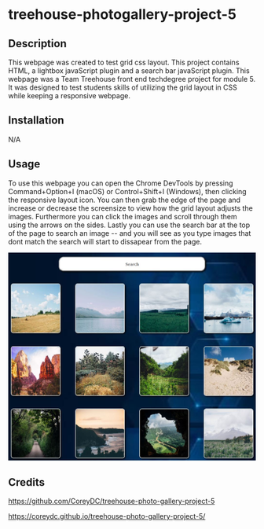 # treehouse-photogallery-project-5

## Description

This webpage was created to test grid css layout. This project contains HTML, a lightbox javaScript plugin and a search bar javaScript plugin. This webpage was a Team Treehouse front end techdegree project for module 5. It was designed to test students skills of utilizing the grid layout in CSS while keeping a responsive webpage.

## Installation

N/A

## Usage

To use this webpage you can open the Chrome DevTools by pressing Command+Option+I (macOS) or Control+Shift+I (Windows), then clicking the responsive layout icon. You can then grab the edge of the page and increase or decrease the screensize to view how the grid layout adjusts the images. Furthermore you can click the images and scroll through them using the arrows on the sides. Lastly you can use the search bar at the top of the page to search an image -- and you will see as you type images that dont match the search will start to dissapear from the page.


![Alt text](assets/img/webpage-screenshot.JPG)

## Credits

https://github.com/CoreyDC/treehouse-photo-gallery-project-5

https://coreydc.github.io/treehouse-photo-gallery-project-5/